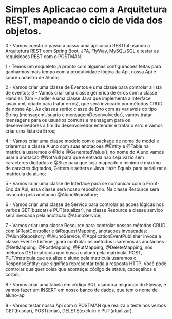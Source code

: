 # Simples Aplicacao com a Arquitetura REST, mapeando o ciclo de vida dos objetos.
0 - Vamos construir passo a passo uma aplicacao RESTful usando a Arquitetura REST com Spring Boot, JPA, FlyWay, MySQL/SQL e testar as requisicoes REST com o POSTMAN.    

1 - Temos um esqueleto já pronto com algumas configuracoes feitas para ganharmos mais tempo com a produtividade lógica da Api, nossa Api é sobre cadastro de Aluno;

2 - Vamos criar uma classe de Eventos e uma classe para controlar a lista de eventos;
3 - Vamos criar uma classe génerica de erros com a classe Handler. (Um Handler é uma classe Java que implementa a interface javax.xml, criado para tratar erros), que será invocado por métodos CRUD da nossa Api. As classes serão: classe de Erro com as variaveis do tipo String (mensagemUsuario e mensagemDesenvolvedor), vamos tratar mensagens para os usuarios comuns e mensagem para os desenvolvedores a fim do desenvolvedor entender e tratar o erro e vamos criar uma lista de Erros;                                              

4 - Vamos criar uma classe modelo com o package de nome de model e criaremos a classe Aluno com suas anotacoes @Entity e @Table na matricula usaremos o @Id e @GeneratedValue(), no nome do Aluno vamos usar a anotacao @NotNull para que e entrada nao seja vazio sem caracteres digitados e @Size para que seja mapeado o minimo e máximo de caractes digitados, Getters e setters e Java Hash Equals para serializar a matricula do aluno;                                                                        

5 - Vamos criar uma classe de Interface para se comunicar com o Front-End da Api, essa classe será nosso repositório. Na classe Resource será invocado pela anotacao @AlunoRepository;        

6 - Vamos criar uma classe de Servico para controlar as acoes lógicas nos verbos GET(buscar) e PUT(atualizar), na classe Resource a classe servico será invocada pela anotacao @AlunoService;                                            

7 - Vamos criar uma classe Resource para controlar nossos métodos CRUD com @RestController e @RequestMapping, anotacoes invoacadas: @AlunoRepository, @AlunoService, @ApplicationEventPublisher invoca a classe Event e Listener, para controlar os métodos usaremos as anotacoes @GetMapping, @PostMapping, @PutMapping, @DeleteMapping, nos métodos GET/matricula que busca o aluno pela matricula, POST, PUT/matricula que atualiza o aluno pela matricula usaremos o ResponseEntity: que significa representar toda a resposta HTTP. Você pode controlar qualquer coisa que aconteça: código de status, cabeçalhos e corpo.;                                                      

8 - Vamos criar uma tabela em código SQL usando a migracao do Flyway, e vamos fazer um INSERT em nosso banco de dados, que tem o nome de aluno-api

9 - Vamos testar nossa Api com o POSTMAN que realiza o teste nos verbos GET(buscar), POST(criar), DELETE(excluir) e PUT(atualizar).
